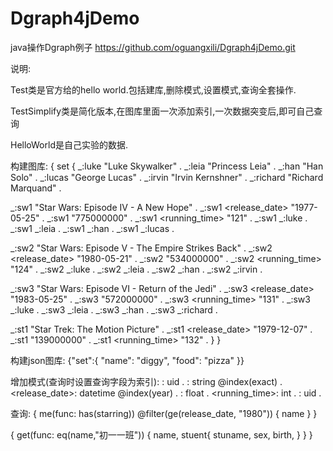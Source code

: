 # Dgraph4jDemo
java操作Dgraph例子
https://github.com/oguangxili/Dgraph4jDemo.git

说明:

Test类是官方给的hello world.包括建库,删除模式,设置模式,查询全套操作.

TestSimplify类是简化版本,在图库里面一次添加索引,一次数据突变后,即可自己查询

HelloWorld是自己实验的数据.


构建图库:
{
  set {
   _:luke <name> "Luke Skywalker" .
   _:leia <name> "Princess Leia" .
   _:han <name> "Han Solo" .
   _:lucas <name> "George Lucas" .
   _:irvin <name> "Irvin Kernshner" .
   _:richard <name> "Richard Marquand" .

   _:sw1 <name> "Star Wars: Episode IV - A New Hope" .
   _:sw1 <release_date> "1977-05-25" .
   _:sw1 <revenue> "775000000" .
   _:sw1 <running_time> "121" .
   _:sw1 <starring> _:luke .
   _:sw1 <starring> _:leia .
   _:sw1 <starring> _:han .
   _:sw1 <director> _:lucas .

   _:sw2 <name> "Star Wars: Episode V - The Empire Strikes Back" .
   _:sw2 <release_date> "1980-05-21" .
   _:sw2 <revenue> "534000000" .
   _:sw2 <running_time> "124" .
   _:sw2 <starring> _:luke .
   _:sw2 <starring> _:leia .
   _:sw2 <starring> _:han .
   _:sw2 <director> _:irvin .

   _:sw3 <name> "Star Wars: Episode VI - Return of the Jedi" .
   _:sw3 <release_date> "1983-05-25" .
   _:sw3 <revenue> "572000000" .
   _:sw3 <running_time> "131" .
   _:sw3 <starring> _:luke .
   _:sw3 <starring> _:leia .
   _:sw3 <starring> _:han .
   _:sw3 <director> _:richard .

   _:st1 <name> "Star Trek: The Motion Picture" .
   _:st1 <release_date> "1979-12-07" .
   _:st1 <revenue> "139000000" .
   _:st1 <running_time> "132" .
  }
}


构建json图库:
{"set":{
  "name": "diggy",
  "food": "pizza"
}}


增加模式(查询时设置查询字段为索引):
<director>: uid .
<name>: string @index(exact) .
<release_date>: datetime @index(year) .
<revenue>: float .
<running_time>: int .
<starring>: uid .

查询:
{
  me(func: has(starring)) @filter(ge(release_date, "1980")) {
    name
  }
}





{
get(func: eq(name,"初一一班")) {
	    name,
		stuent{
			stuname,
		    sex,
		    birth,
	    }
	}
}
